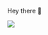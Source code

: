 Hey there 👋

![](https://komarev.com/ghpvc/?username=Sadao93)

<!---
- 👋 Hi, I’m @Sadao93
- 👀 I’m interested in Discord Bots
- 🌱 I’m currently learning Discord API
- 💞️ I’m looking to collaborate on any small project of Discord Bot
- 📫 How to reach me, by discord `@Sadao#0001`
--->


<!---
![Sadao's GitHub Stats](https://github-readme-stats.vercel.app/api?username=Sadao93)
--->



<!---
Sadao93/Sadao93 is a ✨ special ✨ repository because its `README.md` (this file) appears on your GitHub profile.
You can click the Preview link to take a look at your changes.
--->
